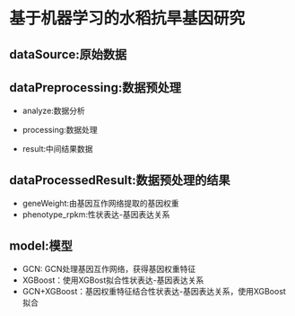 # 基于机器学习的水稻抗旱基因研究

## dataSource:原始数据

## dataPreprocessing:数据预处理

* analyze:数据分析

* processing:数据处理
* result:中间结果数据

## dataProcessedResult:数据预处理的结果

* geneWeight:由基因互作网络提取的基因权重
* phenotype_rpkm:性状表达-基因表达关系

## model:模型

* GCN: GCN处理基因互作网络，获得基因权重特征
* XGBoost：使用XGBost拟合性状表达-基因表达关系
* GCN+XGBoost：基因权重特征结合性状表达-基因表达关系，使用XGBoost拟合
